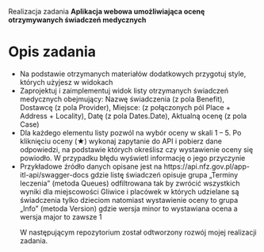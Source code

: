 <p>Realizacja zadania <b>Aplikacja webowa umożliwiająca ocenę otrzymywanych świadczeń medycznych</b></p>

<h1>Opis zadania</h1>
<ul>
<li>
Na podstawie otrzymanych materiałów dodatkowych przygotuj style, których użyjesz w widokach</li>
<li>
Zaprojektuj i zaimplementuj widok listy otrzymanych świadczeń medycznych obejmujący: Nazwę świadczenia (z pola Benefit), Dostawcę (z pola Provider), Miejsce: (z połączonych pól Place + Address + Locality), Datę (z pola Dates.Date), Aktualną ocenę (z pola Case) </li>
<li>Dla każdego elementu listy pozwól na wybór oceny w skali 1 – 5. Po kliknięciu oceny (★) wykonaj zapytanie do API i pobierz dane odpowiedzi, na podstawie których określisz czy wystawienie oceny się powiodło. W przypadku błędu wyświetl informację o jego przyczynie </li>
<li>Przykładowe źródło danych opisane jest na https://api.nfz.gov.pl/app-itl-api/swagger-docs gdzie listę świadczeń opisuje grupa „Terminy leczenia” (metoda Queues) odfiltrowana tak by zwrócić wszystkich wyniki dla miejscowości Gliwice i placówek w których udzielane są świadczenia tylko dzieciom natomiast wystawienie oceny to grupa „Info” (metoda Version) gdzie wersja minor to wystawiana ocena a wersja major to zawsze 1 </li>

<p>W następującym repozytorium został odtworzony rozwój mojej realizacji zadania.</p>